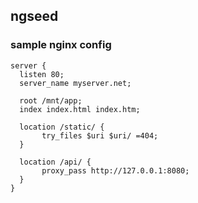 ## ngseed

### sample nginx config
```
server {
  listen 80;
  server_name myserver.net;

  root /mnt/app;
  index index.html index.htm;

  location /static/ {
       try_files $uri $uri/ =404;
  }

  location /api/ {
       proxy_pass http://127.0.0.1:8080;
  }
}
```
